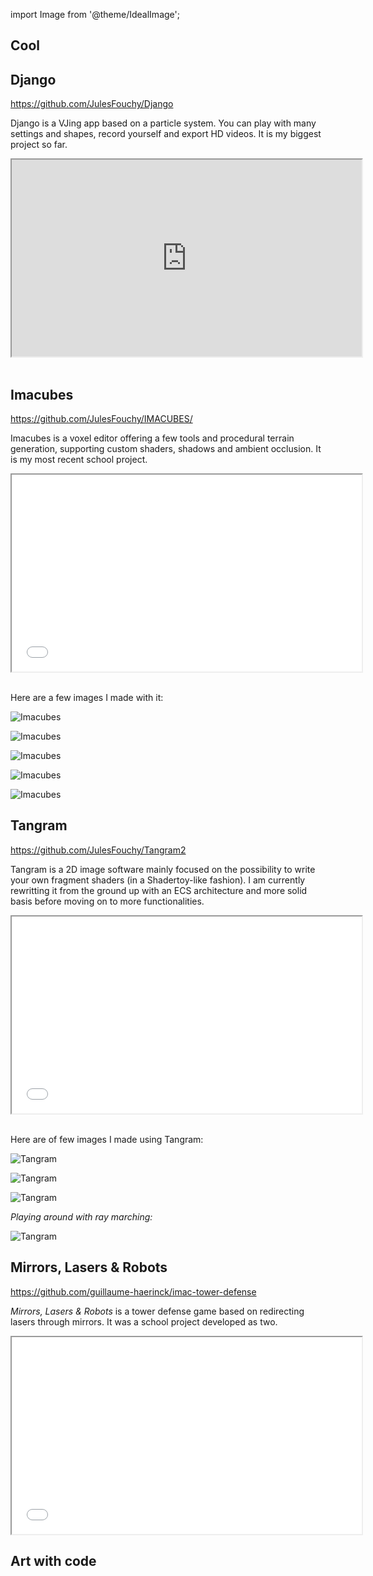 import Image from '@theme/IdealImage';

## Cool



## Django

https://github.com/JulesFouchy/Django

Django is a VJing app based on a particle system. You can play with many settings and shapes, record yourself and export HD videos. It is my biggest project so far.

<iframe width="560" height="315" src="https://www.youtube.com/embed/aqB7xCp21mM" allowfullscreen=""></iframe>
<br/><br/>

## Imacubes

https://github.com/JulesFouchy/IMACUBES/

Imacubes is a voxel editor offering a few tools and procedural terrain generation, supporting custom shaders, shadows and ambient occlusion.
It is my most recent school project.

<iframe width="560" height="315" src="//www.youtube.com/embed/CaTNfpQdocY" allowfullscreen=""></iframe>
<br/><br/>

Here are a few images I made with it:

![Imacubes](../images/imacubes1.png)

![Imacubes](../images/imacubes2.png)

![Imacubes](../images/imacubes3.png)

![Imacubes](../images/imacubes4.png)

![Imacubes](../images/imacubes5.png)

## Tangram

https://github.com/JulesFouchy/Tangram2

Tangram is a 2D image software mainly focused on the possibility to write your own fragment shaders (in a Shadertoy-like fashion).
I am currently rewritting it from the ground up with an ECS architecture and more solid basis before moving on to more functionalities.

<iframe width="560" height="315" src="//www.youtube.com/embed/ZU_C6q6772Y" allowfullscreen=""></iframe>
<br/><br/>

Here are of few images I made using Tangram:

![Tangram](../images/tangram1.png)

![Tangram](../images/tangram2.png)

![Tangram](../images/tangram3.png)

*Playing around with ray marching:*

![Tangram](../images/tangram4.png)

## Mirrors, Lasers & Robots

https://github.com/guillaume-haerinck/imac-tower-defense

*Mirrors, Lasers & Robots* is a tower defense game based on redirecting lasers through mirrors.
It was a school project developed as two.

<iframe width="560" height="315" src="//www.youtube.com/embed/jsds0LTW2HE" allowfullscreen=""></iframe>

## Art with code

